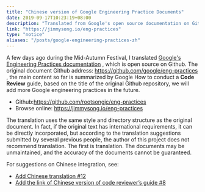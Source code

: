 ```yaml
---
title: "Chinese version of Google Engineering Practice Documents"
date: 2019-09-17T10:23:19+08:00
description: "Translated from Google's open source documentation on Github"
link: "https://jimmysong.io/eng-practices"
type: "notice"
aliases: "/posts/google-engineering-practices-zh"
---
```


A few days ago during the Mid-Autumn Festival, I translated [Google's Engineering Practices documentation](https://github.com/google/eng-practices) , which is open source on Github. The original document Github address: https://github.com/google/eng-practices , the main content so far is summarized by Google How to conduct a **Code Review** guide, based on the title of the original Github repository, we will add more Google engineering practices in the future.

- Github:<https://github.com/rootsongjc/eng-practices>
- Browse online: https://jimmysong.io/eng-practices

The translation uses the same style and directory structure as the original document. In fact, if the original text has international requirements, it can be directly incorporated, but according to the translation suggestions submitted by several previous people, the author of this project does not recommend translation. The first is translation. The documents may be unmaintained, and the accuracy of the documents cannot be guaranteed.

For suggestions on Chinese integration, see:

- [Add Chinese translation #12](https://github.com/google/eng-practices/pull/12)
- [Add the link of Chinese version of code reviewer’s guide #8](https://github.com/google/eng-practices/pull/8)